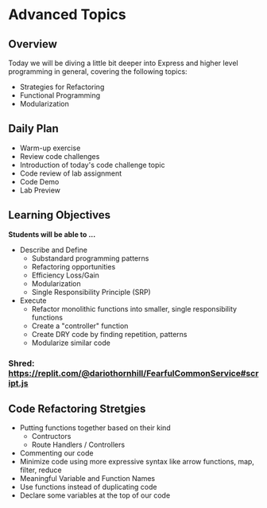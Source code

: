 # Advanced Topics

## Overview

Today we will be diving a little bit deeper into Express and higher level programming in general, covering the following topics:

- Strategies for Refactoring
- Functional Programming
- Modularization

## Daily Plan

- Warm-up exercise
- Review code challenges
- Introduction of today's code challenge topic
- Code review of lab assignment
- Code Demo
- Lab Preview

## Learning Objectives
**Students will be able to ...**

* Describe and Define  
  * Substandard programming patterns
  * Refactoring opportunities
  * Efficiency Loss/Gain
  * Modularization
  * Single Responsibility Principle (SRP)
* Execute
  * Refactor monolithic functions into smaller, single responsibility functions
  * Create a "controller" function
  * Create DRY code by finding repetition, patterns
  * Modularize similar code
  
### Shred: https://replit.com/@dariothornhill/FearfulCommonService#script.js

###
## Code Refactoring Stretgies
  - Putting functions together based on their kind
    - Contructors
    - Route Handlers / Controllers
  - Commenting our code
  - Minimize code using more expressive syntax like arrow functions, map, filter, reduce
  - Meaningful Variable and Function Names
  - Use functions instead of duplicating code
  - Declare some variables at the top of our code

